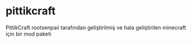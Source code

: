 # pittikcraft
PittikCraft rootsenpaii tarafından geliştirilmiş ve hala geliştirilen minecraft için bir mod paketi
